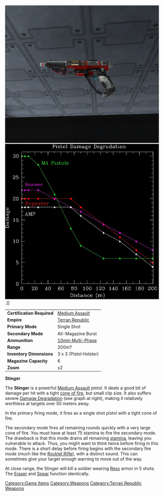![](/images/Stinger.jpg "fig:Stinger.jpg")
![](/images/Pistol_DD.jpg "fig:Pistol_DD.jpg").\]\]

|                            |                                                  |
| -------------------------- | ------------------------------------------------ |
| **Certification Required** | [Medium Assault](/Medium_Assault "wikilink")     |
| **Empire**                 | [Terran Republic](/Terran_Republic "wikilink")   |
| **Primary Mode**           | Single Shot                                      |
| **Secondary Mode**         | All-Magazine Burst                               |
| **Ammunition**             | [10mm Multi-Phase](/10mm_Multi-Phase "wikilink") |
| **Range**                  | 200m?                                            |
| **Inventory Dimensions**   | 3 x 3 (Pistol Holster)                           |
| **Magazine Capacity**      | 6                                                |
| **Zoom**                   | x2                                               |

**Stinger**

The **Stinger** is a powerful [Medium
Assault](/Medium_Assault "wikilink") pistol. It deals a good bit of
damage per hit with a tight [cone of fire](/cone_of_fire "wikilink"), but
small clip size. It also suffers severe [Damage
Degradation](/Damage_Degradation "wikilink") (see graph at right), making
it relatively worthless at targets over 50 meters away.

In the primary firing mode, it fires as a single shot pistol with a
tight cone of fire.

The secondary mode fires all remaining rounds quickly with a very large
cone of fire. You must have at least 75 stamina to fire the secondary
mode. The drawback is that this mode drains all remaining
[stamina](/stamina "wikilink"), leaving you vulnerable to attack. Thus,
you might want to think twice before firing in this mode. There is a
short delay before firing begins with the secondary fire mode (much like
the [Rocklet Rifle](/Rocklet_Rifle "wikilink")), with a distinct sound.
This can sometimes give your target enough warning to move out of the
way.

At close range, the Stinger will kill a soldier wearing
[Rexo](/Rexo "wikilink") armor in 5 shots. The
[Eraser](/Eraser "wikilink") and [Spear](/Spear "wikilink") function
identically.

[Category:Game Items](/Category:Game_Items "wikilink")
[Category:Weapons](/Category:Weapons "wikilink") [Category:Terran
Republic Weapons](/Category:Terran_Republic_Weapons "wikilink")
